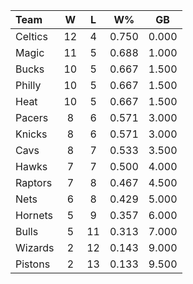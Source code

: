 | Team                             |  W  |  L  |  W%   |  GB   |
|:---------------------------------|:---:|:---:|:-----:|:-----:|
| [](/r/bostonceltics) Celtics     | 12  |  4  | 0.750 | 0.000 |
| [](/r/orlandomagic) Magic        | 11  |  5  | 0.688 | 1.000 |
| [](/r/mkebucks) Bucks            | 10  |  5  | 0.667 | 1.500 |
| [](/r/sixers) Philly             | 10  |  5  | 0.667 | 1.500 |
| [](/r/heat) Heat                 | 10  |  5  | 0.667 | 1.500 |
| [](/r/pacers) Pacers             |  8  |  6  | 0.571 | 3.000 |
| [](/r/nyknicks) Knicks           |  8  |  6  | 0.571 | 3.000 |
| [](/r/clevelandcavs) Cavs        |  8  |  7  | 0.533 | 3.500 |
| [](/r/atlantahawks) Hawks        |  7  |  7  | 0.500 | 4.000 |
| [](/r/torontoraptors) Raptors    |  7  |  8  | 0.467 | 4.500 |
| [](/r/gonets) Nets               |  6  |  8  | 0.429 | 5.000 |
| [](/r/charlottehornets) Hornets  |  5  |  9  | 0.357 | 6.000 |
| [](/r/chicagobulls) Bulls        |  5  | 11  | 0.313 | 7.000 |
| [](/r/washingtonwizards) Wizards |  2  | 12  | 0.143 | 9.000 |
| [](/r/detroitpistons) Pistons    |  2  | 13  | 0.133 | 9.500 |